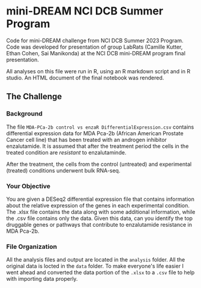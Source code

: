 # mini-DREAM NCI DCB Summer Program
Code for mini-DREAM challenge from NCI DCB Summer 2023 Program.
Code was developed for presentation of group LabRats (Camille Kutter, Ethan Cohen, Sai Manikonda) at the NCI DCB mini-DREAM program final presentation.

All analyses on this file were run in R, using an R markdown script and in R studio. An HTML document of the final notebook was rendered. 

## The Challenge 
### Background
The file `MDA-PCa-2b control vs enzaR DifferentialExpression.csv` contains differential expression data for MDA Pca-2b (African American Prostate Cancer cell line) that has been treated with an androgen inhibitor enzalutamide. It is assumed that after the treatment period the cells in the treated condition are *resistant* to enzalutaminde.

After the treatment, the cells from the control (untreated) and experimental (treated) conditions underwent bulk RNA-seq.

### Your Objective
You are given a DESeq2 differential expression file that contains information about the relative expression of the genes in each experimental condition. The .xlsx file contains the data along with some additional information, while the .csv file contains only the data. Given this data, can you identify the top druggable genes or pathways that contribute to enzalutamide resistance in MDA Pca-2b.

### File Organization
All the analysis files and output are located in the `analysis` folder. All the original data is locted in the `data` folder. To make everyone's life easier I went ahead and converted the data portion of the `.xlsx` to a `.csv` file to help with importing data properly.

